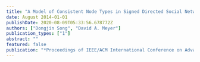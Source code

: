 ```yaml
---
title: "A Model of Consistent Node Types in Signed Directed Social Networks"
date: August 2014-01-01
publishDate: 2020-08-09T05:33:56.678772Z
authors: ["Dongjin Song", "David A. Meyer"]
publication_types: ["1"]
abstract: ""
featured: false
publication: "*Proceedings of IEEE/ACM International Conference on Advances in Social Network Analysis and Mining (ASONAM)*"
---
```


